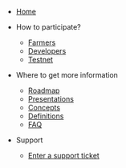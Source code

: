 * [Home](/)
* How to participate?
  * [Farmers](/tf_farming/README.md)
  * [Developers](/developers/README.md)
  * [Testnet](/testnet/README.md)

* Where to get more information
  * [Roadmap](/roadmap/readme.md)
  * [Presentations](/presentations/README.md)
  * [Concepts](/concepts/README.md)
  * [Definitions](/definitions/README.md)
  * [FAQ](/faq/README.md)
* Support
  * [Enter a support ticket](/support/README.md)
